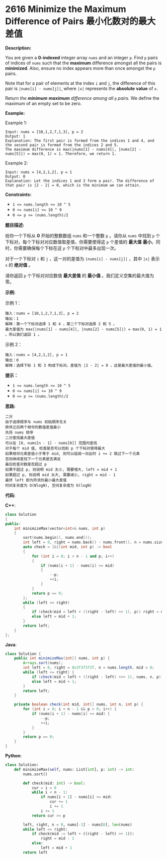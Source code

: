 # 2616 Minimize the Maximum Difference of Pairs 最小化数对的最大差值

__Description:__

You are given a __0-indexed__ integer array `nums` and an integer `p`. Find `p` pairs of indices of `nums` such that the __maximum__ difference amongst all the pairs is __minimized__. Also, ensure no index appears more than once amongst the `p` pairs.

Note that for a pair of elements at the index `i` and `j`, the difference of this pair is `|nums[i] - nums[j]|`, where `|x|` represents the __absolute__ __value__ of `x`.

Return _the __minimum__ __maximum__ difference among all_ `p` _pairs._ We define the maximum of an empty set to be zero.

__Example:__

Example 1:

```text
Input: nums = [10,1,2,7,1,3], p = 2
Output: 1
Explanation: The first pair is formed from the indices 1 and 4, and the second pair is formed from the indices 2 and 5. 
The maximum difference is max(|nums[1] - nums[4]|, |nums[2] - nums[5]|) = max(0, 1) = 1. Therefore, we return 1.
```

Example 2:

```text
Input: nums = [4,2,1,2], p = 1
Output: 0
Explanation: Let the indices 1 and 3 form a pair. The difference of that pair is |2 - 2| = 0, which is the minimum we can attain.
```

__Constraints:__

- `1 <= nums.length <= 10 ^ 5`
- `0 <= nums[i] <= 10 ^ 9`
- `0 <= p <= (nums.length)/2`

__题目描述:__

给你一个下标从 __0__ 开始的整数数组 `nums` 和一个整数 `p` 。请你从 `nums` 中找到 `p` 个下标对，每个下标对对应数值取差值，你需要使得这 `p` 个差值的 __最大值__ __最小__。同时，你需要确保每个下标在这 `p` 个下标对中最多出现一次。

对于一个下标对 `i` 和 `j` ，这一对的差值为 `|nums[i] - nums[j]|` ，其中 `|x|` 表示 `x` 的 __绝对值__ 。

请你返回 `p` 个下标对对应数值 __最大差值__ 的 __最小值__ 。我们定义空集的最大值为零。

__示例:__

示例 1：

```text
输入：nums = [10,1,2,7,1,3], p = 2
输出：1
解释：第一个下标对选择 1 和 4 ，第二个下标对选择 2 和 5 。
最大差值为 max(|nums[1] - nums[4]|, |nums[2] - nums[5]|) = max(0, 1) = 1 。所以我们返回 1 。
```

示例 2：

```text
输入：nums = [4,2,1,2], p = 1
输出：0
解释：选择下标 1 和 3 构成下标对。差值为 |2 - 2| = 0 ，这是最大差值的最小值。
```

__提示：__

- `1 <= nums.length <= 10 ^ 5`
- `0 <= nums[i] <= 10 ^ 9`
- `0 <= p <= (nums.length)/2`

__思路:__

```text
二分
由于选择顺序与 nums 初始顺序无关
排序之后两个相邻的数值差值最小
先将 nums 排序
二分查找最大差值
可以在 [0, nums[n - 1] - nums[0]] 范围内查找
对于每个 mid 值, 检查是否可以找到 p 个下标对使得最大
如果相邻元素差值小于等于 mid, 则可以组成一对此时 i += 2 跳过下一个元素
否则继续查找下一个元素是否满足
最后检查对数是否超过 p
如果不超过 p, 则说明 mid 太小, 需要增大, left = mid + 1
如果超过 p, 则说明 mid 太大, 需要减小, right = mid - 1
最终 left 即为所求的最小最大差值
时间复杂度为 O(NlogN), 空间复杂度为 O(logN)
```

__代码:__

__C++__:

```C++
class Solution 
{
public:
    int minimizeMax(vector<int>& nums, int p) 
    {
        sort(nums.begin(), nums.end());
        int left = 0, right = nums.back() - nums.front(), n = nums.size(), mid = 0;
        auto check = [&](int mid, int p) -> bool
        {
            for (int i = 0; i < n - 1 and p; i++) 
            {
                if (nums[i + 1] - nums[i] <= mid) 
                {
                    --p;
                    ++i;
                }
            }
            return p == 0;
        };
        while (left <= right) 
        {
            if (check(mid = left + ((right - left) >> 1), p)) right = mid - 1;
            else left = mid + 1;
        }
        return left;
    }
};
```

__Java__:

```Java
class Solution {
    public int minimizeMax(int[] nums, int p) {
        Arrays.sort(nums);
        int left = 0, right = 0x3f3f3f3f, n = nums.length, mid = 0;
        while (left <= right) {
            if (check(mid = left + ((right - left) >>> 1), nums, n, p)) right = mid - 1;
            else left = mid + 1;
        }
        return left;
    }

    private boolean check(int mid, int[] nums, int n, int p) {
        for (int i = 0; i < n - 1 && p > 0; i++) {
            if (nums[i + 1] - nums[i] <= mid) {
                --p;
                ++i;
            }
        }
        return p == 0;
    }
}
```

__Python__:

```Python
class Solution:
    def minimizeMax(self, nums: List[int], p: int) -> int:
        nums.sort()

        def check(mid: int) -> bool:
            cur = i = 0
            while i < n - 1:
                if nums[i + 1] - nums[i] <= mid:
                    cur += 1
                    i += 1
                i += 1
            return cur >= p

        left, right, n = 0, nums[-1] - nums[0], len(nums)
        while left <= right:
            if check(mid := left + ((right - left) >> 1)):
                right = mid - 1
            else:
                left = mid + 1
        return left
```

